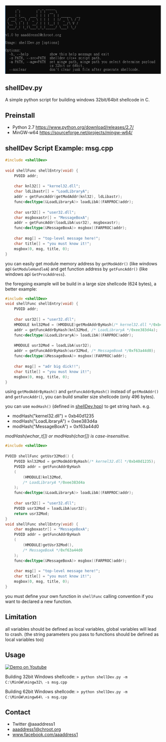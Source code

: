 ![螢幕快照 2018-02-18 上午10.55.26.png](resources/33032DBAA305F49DAAC4705D6967CB15.png)

## shellDev.py
A simple python script for building windows 32bit/64bit shellcode in C. 

## Preinstall
* Python 2.7 <https://www.python.org/download/releases/2.7/>
* MinGW-w64 <https://sourceforge.net/projects/mingw-w64/>

## shellDev Script Example: msg.cpp

```cpp
#include <shellDev>

void shellFunc shellEntry(void) {
    PVOID addr;

    char knl32[] = "kernel32.dll";
    char ldLibastr[] = "LoadLibraryA";
    addr = getFuncAddr(getModAddr(knl32), ldLibastr);
    func<decltype(&LoadLibraryA)> loadLibA((FARPROC)addr);

    char usr32[] = "user32.dll";
    char msgboxastr[] = "MessageBoxA";
    addr = getFuncAddr(loadLibA(usr32), msgboxastr);
    func<decltype(&MessageBoxA)> msgbox((FARPROC)addr);

    char msg[] = "top-level message here!";
    char title[] = "you must know it!";
    msgbox(0, msg, title, 0);
}
```

you can easily get module memory address by `getModAddr()` (like windows api `GetModuleHandleA`) and get function address by `getFuncAddr()` (like windows api `GetProcAddress`).

the foregoing example will be build in a large size shellcode (624 bytes), a better example:

```cpp
#include <shellDev>
void shellFunc shellEntry(void) {
	PVOID addr;

	char usr32[] = "user32.dll";
	HMODULE knl32Mod = (HMODULE)getModAddrByHash(/* kernel32.dll */0xb40d1235);
	addr = getFuncAddrByHash(knl32Mod, /* LoadLibraryA */0xee383d4a);
	func<decltype(&LoadLibraryA)> loadLibA((FARPROC)addr);

	HMODULE usr32Mod = loadLibA(usr32); 
	addr = getFuncAddrByHash(usr32Mod, /* MessageBoxA */0xf63a44d0);
	func<decltype(&MessageBoxA)> msgbox((FARPROC)addr);

	char msg[] = "adr big dick!!";
	char title[] = "you must know it!";
	msgbox(0, msg, title, 0);
}
```
using `getModAddrByHash()` and `getFuncAddrByHash()` instead of `getModAddr()` and `getFuncAddr()`, you can build smaller size shellcode (only 496 bytes). 

you can use `modHash()` (defined in [shellDev.hpp](shellDev.hpp)) to get string hash.
e.g. 
* modHash("kernel32.dll") = 0xb40d1235
* modHash("LoadLibraryA") = 0xee383d4a
* modHash("MessageBoxA") = 0xf63a44d0

*modHash(wchar_t[]) or modHash(char[]) is case-insensitive.*

```cpp
#include <shellDev>

PVOID shellFunc getUsr32Mod() {
	PVOID knl32Mod = getModAddrByHash(/* kernel32.dll */0xb40d1235);
	PVOID addr = getFuncAddrByHash
	(
		(HMODULE)knl32Mod, 
		/* LoadLibraryA */0xee383d4a
	);
	func<decltype(&LoadLibraryA)> loadLibA((FARPROC)addr);

	char usr32[] = "user32.dll";
	PVOID usr32Mod = loadLibA(usr32); 
	return usr32Mod;
}
void shellFunc shellEntry(void) {
	char msgboxastr[] = "MessageBoxA";
	PVOID addr = getFuncAddrByHash
	(
		(HMODULE)getUsr32Mod(),
		/* MessageBoxA */0xf63a44d0
	);
	func<decltype(&MessageBoxA)> msgbox((FARPROC)addr);

	char msg[] = "top-level message here!";
	char title[] = "you must know it!";
	msgbox(0, msg, title, 0);
}
```
you must define your own function in `shellFunc` calling convention if you want to declared a new function.

## Limitation

all variables should be defined as local variables, global variables will lead to crash. (the string parameters you pass to functions should be defined as local variables too)

## Usage

[![Demo on Youtube](http://img.youtube.com/vi/LAL2HCVkprU/0.jpg)](https://www.youtube.com/watch?v=LAL2HCVkprU&feature=youtu.be)

Building 32bit Windows shellcode:
`> python shellDev.py -m C:\MinGW\mingw32\ -s msg.cpp`

Building 62bit Windows shellcode:
`> python shellDev.py -m C:\MinGW\mingw64\ -s msg.cpp`

## Contact

* Twitter @aaaddress1
* aaaddress1@chroot.org
* www.facebook.com/aaaddress1
